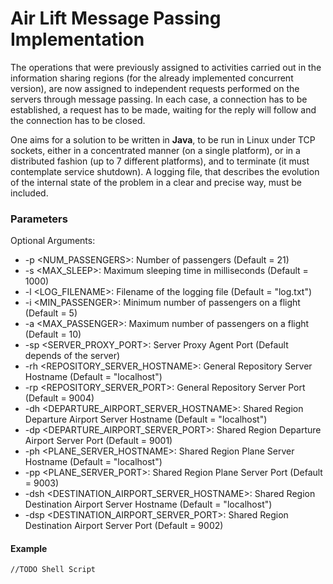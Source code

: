 # Air Lift Message Passing Implementation
The operations that were previously assigned to activities carried out in the information sharing regions (for the already implemented concurrent version), are now assigned to independent requests
performed on the servers through message passing. In each case, a connection has to be established, a request has to be made, waiting for the reply will follow and the connection has to be closed.

One aims for a solution to be written in <b>Java</b>, to be run in Linux under TCP sockets, either in a concentrated manner (on a single platform), or in a distributed fashion (up to 7 different platforms), and to
terminate (it must contemplate service shutdown). A logging file, that describes the evolution of the internal state of the problem in a clear and precise way, must be included.

### Parameters
Optional Arguments:
- -p <NUM_PASSENGERS>: Number of passengers (Default = 21)
- -s <MAX_SLEEP>: Maximum sleeping time in milliseconds (Default = 1000)
- -l <LOG_FILENAME>: Filename of the logging file (Default = "log.txt")
- -i <MIN_PASSENGER>: Minimum number of passengers on a flight (Default = 5)
- -a <MAX_PASSENGER>: Maximum number of passengers on a flight (Default = 10)
- -sp <SERVER_PROXY_PORT>: Server Proxy Agent Port (Default depends of the server)
- -rh <REPOSITORY_SERVER_HOSTNAME>: General Repository Server Hostname (Default = "localhost")
- -rp <REPOSITORY_SERVER_PORT>: General Repository Server Port (Default = 9004)
- -dh <DEPARTURE_AIRPORT_SERVER_HOSTNAME>: Shared Region Departure Airport Server Hostname (Default = "localhost")
- -dp <DEPARTURE_AIRPORT_SERVER_PORT>: Shared Region Departure Airport Server Port (Default = 9001)
- -ph <PLANE_SERVER_HOSTNAME>: Shared Region Plane Server Hostname (Default = "localhost")
- -pp <PLANE_SERVER_PORT>: Shared Region Plane Server Port (Default = 9003)
- -dsh <DESTINATION_AIRPORT_SERVER_HOSTNAME>: Shared Region Destination Airport Server Hostname (Default = "localhost")
- -dsp <DESTINATION_AIRPORT_SERVER_PORT>: Shared Region Destination Airport Server Port (Default = 9002)

#### Example
```
//TODO Shell Script
```
